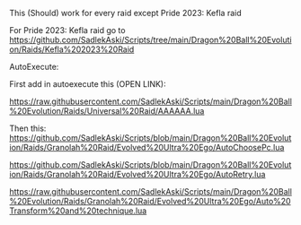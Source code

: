 This (Should) work for every raid except Pride 2023: Kefla raid

For Pride 2023: Kefla raid go to https://github.com/SadlekAski/Scripts/tree/main/Dragon%20Ball%20Evolution/Raids/Kefla%202023%20Raid


AutoExecute:


First add in autoexecute this (OPEN LINK):


https://raw.githubusercontent.com/SadlekAski/Scripts/main/Dragon%20Ball%20Evolution/Raids/Universal%20Raid/AAAAAA.lua


Then this:
https://github.com/SadlekAski/Scripts/blob/main/Dragon%20Ball%20Evolution/Raids/Granolah%20Raid/Evolved%20Ultra%20Ego/AutoChoosePc.lua

https://github.com/SadlekAski/Scripts/blob/main/Dragon%20Ball%20Evolution/Raids/Granolah%20Raid/Evolved%20Ultra%20Ego/AutoRetry.lua


https://raw.githubusercontent.com/SadlekAski/Scripts/main/Dragon%20Ball%20Evolution/Raids/Granolah%20Raid/Evolved%20Ultra%20Ego/Auto%20Transform%20and%20technique.lua

